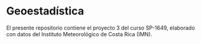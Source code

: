 # Geoestadística
El presente repositorio contiene el proyecto 3 del curso SP-1649, elaborado con datos del Instituto Meteorológico de Costa Rica (IMN).
